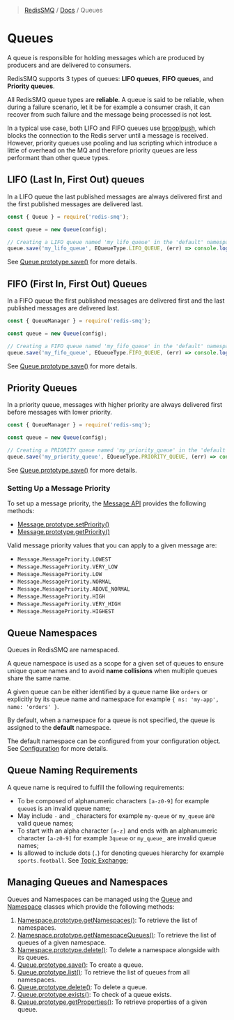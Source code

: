 >[RedisSMQ](../README.md) / [Docs](README.md) / Queues

# Queues

A queue is responsible for holding messages which are produced by producers and are delivered to consumers.

RedisSMQ supports 3 types of queues: **LIFO queues**, **FIFO queues**, and **Priority queues**.

All RedisSMQ queue types are **reliable**. A queue is said to be reliable, when during a failure scenario, let it be for example a consumer crash, it can recover from such failure and the message being processed is not lost. 

In a typical use case, both LIFO and FIFO queues use [brpoplpush](https://redis.io/commands/brpoplpush), which blocks the connection to the Redis server until a message is received. However, priority queues use pooling and lua scripting which introduce a little of overhead on the MQ and therefore priority queues are less performant than other queue types.

## LIFO (Last In, First Out) queues

In a LIFO queue the last published messages are always delivered first and the first published messages are delivered last.

```javascript
const { Queue } = require('redis-smq');

const queue = new Queue(config);

// Creating a LIFO queue named 'my_lifo_queue' in the 'default' namespace.
queue.save('my_lifo_queue', EQueueType.LIFO_QUEUE, (err) => console.log(err));
```

See [Queue.prototype.save()](api/classes/Queue.md#save) for more details.

## FIFO (First In, First Out) Queues

In a FIFO queue the first published messages are delivered first and the last published messages are delivered last.

```javascript
const { QueueManager } = require('redis-smq');

const queue = new Queue(config);

// Creating a FIFO queue named 'my_fifo_queue' in the 'default' namespace.
queue.save('my_fifo_queue', EQueueType.FIFO_QUEUE, (err) => console.log(err));
```

See [Queue.prototype.save()](api/classes/Queue.md#save) for more details.

## Priority Queues

In a priority queue, messages with higher priority are always delivered first before messages with lower priority.

```javascript
const { QueueManager } = require('redis-smq');

const queue = new Queue(config);

// Creating a PRIORITY queue named 'my_priority_queue' in the 'default' namespace.
queue.save('my_priority_queue', EQueueType.PRIORITY_QUEUE, (err) => console.log(err));
```

See [Queue.prototype.save()](api/classes/Queue.md#save) for more details.

### Setting Up a Message Priority

To set up a message priority, the [Message API](api/classes/Message.md) provides the following methods:

* [Message.prototype.setPriority()](api/classes/Message.md#setpriority)
* [Message.prototype.getPriority()](api/classes/Message.md#getpriority)

Valid message priority values that you can apply to a given message are:

- `Message.MessagePriority.LOWEST`
- `Message.MessagePriority.VERY_LOW`
- `Message.MessagePriority.LOW`
- `Message.MessagePriority.NORMAL`
- `Message.MessagePriority.ABOVE_NORMAL`
- `Message.MessagePriority.HIGH`
- `Message.MessagePriority.VERY_HIGH`
- `Message.MessagePriority.HIGHEST`

## Queue Namespaces

Queues in RedisSMQ are namespaced. 

A queue namespace is used as a scope for a given set of queues to ensure unique queue names and to avoid **name collisions** when multiple queues share the same name.

A given queue can be either identified by a queue name like `orders` or explicitly by its queue name and namespace for example `{ ns: 'my-app', name: 'orders' }`.

By default, when a namespace for a queue is not specified, the queue is assigned to the **default** namespace.

The default namespace can be configured from your configuration object. See [Configuration](configuration.md) for more details.

## Queue Naming Requirements

A queue name is required to fulfill the following requirements:

- To be composed of alphanumeric characters `[a-z0-9]` for example `queue$` is an invalid queue name;
- May include `-` and `_` characters for example `my-queue` or `my_queue` are valid queue names;
- To start with an alpha character `[a-z]` and ends with an alphanumeric character `[a-z0-9]` for example `3queue` or `my_queue_` are invalid queue names;
- Is allowed to include dots (`.`) for denoting queues hierarchy for example `sports.football`. See [Topic Exchange](message-exchanges.md#topic-exchange);

## Managing Queues and Namespaces

Queues and Namespaces can be managed using the [Queue](api/classes/Queue.md) and [Namespace](api/classes/Namespace.md) classes which provide the following methods:

1. [Namespace.prototype.getNamespaces()](api/classes/Namespace.md#getnamespaces): To retrieve the list of namespaces.
2. [Namespace.prototype.getNamespaceQueues()](api/classes/Namespace.md#getnamespacequeues): To retrieve the list of queues of a given namespace.
3. [Namespace.prototype.delete()](api/classes/Namespace.md#delete): To delete a namespace alongside with its queues.
4. [Queue.prototype.save()](api/classes/Queue.md#save): To create a queue.
5. [Queue.prototype.list()](api/classes/Queue.md#getqueues): To retrieve the list of queues from all namespaces.
6. [Queue.prototype.delete()](api/classes/Queue.md#delete): To delete a queue.
7. [Queue.prototype.exists()](api/classes/Queue.md#exists): To check of a queue exists.
8. [Queue.prototype.getProperties()](api/classes/Queue.md#getproperties): To retrieve properties of a given queue.

